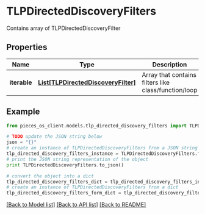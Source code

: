 # TLPDirectedDiscoveryFilters

Contains array of TLPDirectedDiscoveryFilter

## Properties
Name | Type | Description | Notes
------------ | ------------- | ------------- | -------------
**iterable** | [**List[TLPDirectedDiscoveryFilter]**](TLPDirectedDiscoveryFilter.md) | Array that contains filters like class/function/loop | 

## Example

```python
from pieces_os_client.models.tlp_directed_discovery_filters import TLPDirectedDiscoveryFilters

# TODO update the JSON string below
json = "{}"
# create an instance of TLPDirectedDiscoveryFilters from a JSON string
tlp_directed_discovery_filters_instance = TLPDirectedDiscoveryFilters.from_json(json)
# print the JSON string representation of the object
print TLPDirectedDiscoveryFilters.to_json()

# convert the object into a dict
tlp_directed_discovery_filters_dict = tlp_directed_discovery_filters_instance.to_dict()
# create an instance of TLPDirectedDiscoveryFilters from a dict
tlp_directed_discovery_filters_form_dict = tlp_directed_discovery_filters.from_dict(tlp_directed_discovery_filters_dict)
```
[[Back to Model list]](../README.md#documentation-for-models) [[Back to API list]](../README.md#documentation-for-api-endpoints) [[Back to README]](../README.md)


